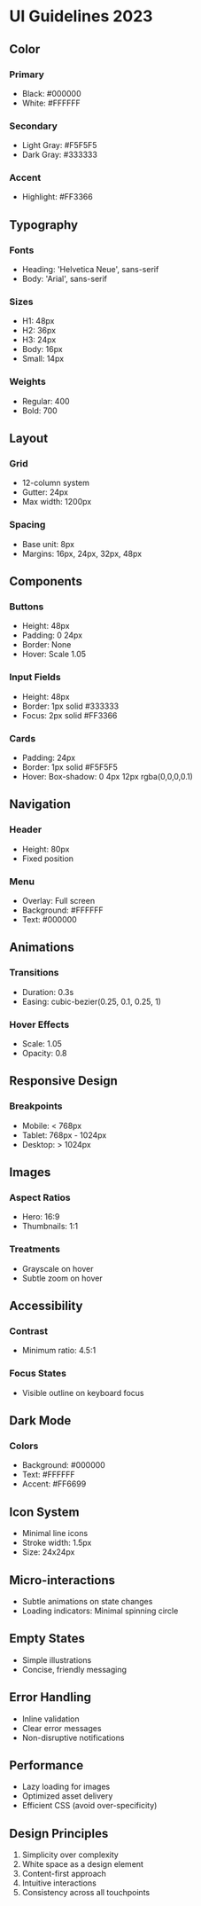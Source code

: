# UI Guidelines 2023

## Color

### Primary
- Black: #000000
- White: #FFFFFF

### Secondary
- Light Gray: #F5F5F5
- Dark Gray: #333333

### Accent
- Highlight: #FF3366

## Typography

### Fonts
- Heading: 'Helvetica Neue', sans-serif
- Body: 'Arial', sans-serif

### Sizes
- H1: 48px
- H2: 36px
- H3: 24px
- Body: 16px
- Small: 14px

### Weights
- Regular: 400
- Bold: 700

## Layout

### Grid
- 12-column system
- Gutter: 24px
- Max width: 1200px

### Spacing
- Base unit: 8px
- Margins: 16px, 24px, 32px, 48px

## Components

### Buttons
- Height: 48px
- Padding: 0 24px
- Border: None
- Hover: Scale 1.05

### Input Fields
- Height: 48px
- Border: 1px solid #333333
- Focus: 2px solid #FF3366

### Cards
- Padding: 24px
- Border: 1px solid #F5F5F5
- Hover: Box-shadow: 0 4px 12px rgba(0,0,0,0.1)

## Navigation

### Header
- Height: 80px
- Fixed position

### Menu
- Overlay: Full screen
- Background: #FFFFFF
- Text: #000000

## Animations

### Transitions
- Duration: 0.3s
- Easing: cubic-bezier(0.25, 0.1, 0.25, 1)

### Hover Effects
- Scale: 1.05
- Opacity: 0.8

## Responsive Design

### Breakpoints
- Mobile: < 768px
- Tablet: 768px - 1024px
- Desktop: > 1024px

## Images

### Aspect Ratios
- Hero: 16:9
- Thumbnails: 1:1

### Treatments
- Grayscale on hover
- Subtle zoom on hover

## Accessibility

### Contrast
- Minimum ratio: 4.5:1

### Focus States
- Visible outline on keyboard focus

## Dark Mode

### Colors
- Background: #000000
- Text: #FFFFFF
- Accent: #FF6699

## Icon System

- Minimal line icons
- Stroke width: 1.5px
- Size: 24x24px

## Micro-interactions

- Subtle animations on state changes
- Loading indicators: Minimal spinning circle

## Empty States

- Simple illustrations
- Concise, friendly messaging

## Error Handling

- Inline validation
- Clear error messages
- Non-disruptive notifications

## Performance

- Lazy loading for images
- Optimized asset delivery
- Efficient CSS (avoid over-specificity)

## Design Principles

1. Simplicity over complexity
2. White space as a design element
3. Content-first approach
4. Intuitive interactions
5. Consistency across all touchpoints
